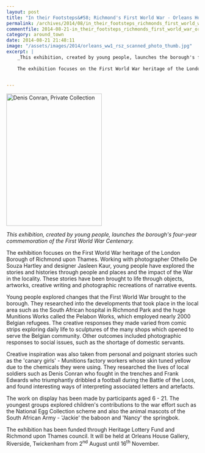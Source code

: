 ```yaml
---
layout: post
title: "In their Footsteps&#58; Richmond's First World War - Orleans House Gallery"
permalink: /archives/2014/08/in_their_footsteps_richmonds_first_world_war_orlea.html
commentfile: 2014-08-21-in_their_footsteps_richmonds_first_world_war_orlea
category: around_town
date: 2014-08-21 21:48:11
image: "/assets/images/2014/orleans_ww1_rsz_scanned_photo_thumb.jpg"
excerpt: |
    _This exhibition, created by young people, launches the borough's four-year commemoration of the First World War Centenary._
    
    The exhibition focuses on the First World War heritage of the London Borough of Richmond upon Thames. Working with photographer Othello De Souza Hartley and designer Jasleen Kaur, young people have explored the stories and histories through people and places and the impact of the War in the locality. These stories have been brought to life through objects, artworks, creative writing and photographic recreations of narrative events.
    

---
```


<a href="/assets/images/2014/orleans_ww1_rsz_scanned_photo.jpg" title="See larger version of - Denis Conran, Private Collection"><img src="/assets/images/2014/orleans_ww1_rsz_scanned_photo_thumb.jpg" width="250" height="347" alt="Denis Conran, Private Collection" class="photo right" /></a>

*This exhibition, created by young people, launches the borough's four-year commemoration of the First World War Centenary.*

The exhibition focuses on the First World War heritage of the London Borough of Richmond upon Thames. Working with photographer Othello De Souza Hartley and designer Jasleen Kaur, young people have explored the stories and histories through people and places and the impact of the War in the locality. These stories have been brought to life through objects, artworks, creative writing and photographic recreations of narrative events.

Young people explored changes that the First World War brought to the borough. They researched into the developments that took place in the local area such as the South African hospital in Richmond Park and the huge Munitions Works called the Pelabon Works, which employed nearly 2000 Belgian refugees. The creative responses they made varied from comic strips exploring daily life to sculptures of the many shops which opened to serve the Belgian community. Other outcomes included photographic responses to social issues, such as the shortage of domestic servants.

Creative inspiration was also taken from personal and poignant stories such as the 'canary girls' - Munitions factory workers whose skin tuned yellow due to the chemicals they were using. They researched the lives of local soldiers such as Denis Conran who fought in the trenches and Frank Edwards who triumphantly dribbled a football during the Battle of the Loos, and found interesting ways of interpreting associated letters and artefacts.

The work on display has been made by participants aged 6 - 21. The youngest groups explored children's contributions to the war effort such as the National Egg Collection scheme and also the animal mascots of the South African Army - 'Jackie' the baboon and 'Nancy' the springbok.

The exhibition has been funded through Heritage Lottery Fund and Richmond upon Thames council. It will be held at Orleans House Gallery, Riverside, Twickenham from 2<sup>nd</sup> August until 16<sup>th</sup> November.
